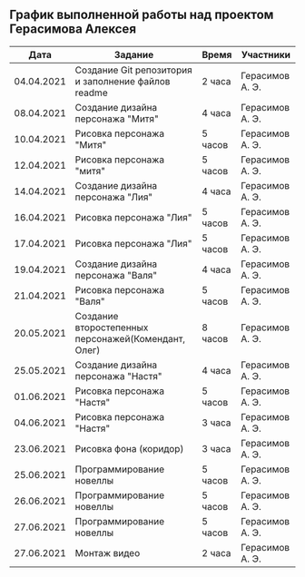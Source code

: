 ## График выполненной работы над проектом Герасимова Алексея

| Дата           | Задание                                              | Время     |  Участники      |  
|----------------|------------------------------------------------------|-----------|-----------------|
| 04.04.2021     | Создание Git репозитория и заполнение файлов readme  | 2 часа    | Герасимов А. Э. |
| 08.04.2021     | Создание дизайна персонажа "Митя"                    | 4 часа    | Герасимов А. Э. |
| 10.04.2021     | Рисовка персонажа "Митя"                             | 5 часов   | Герасимов А. Э. |
| 12.04.2021     | Рисовка персонажа "митя"                             | 5 часов   | Герасимов А. Э. |
| 14.04.2021     | Создание дизайна персонажа "Лия"                     | 4 часа    | Герасимов А. Э. |
| 16.04.2021     | Рисовка персонажа "Лия"                              | 5 часов   | Герасимов А. Э. |
| 17.04.2021     | Рисовка персонажа "Лия"                              | 5 часов   | Герасимов А. Э. |
| 19.04.2021     | Создание дизайна персонажа "Валя"                    | 4 часа    | Герасимов А. Э. |
| 21.04.2021     | Рисовка персонажа "Валя"                             | 5 часов   | Герасимов А. Э. |
| 20.05.2021     | Создание второстепенных персонажей(Комендант, Олег)  | 8 часов    | Герасимов А. Э. |
| 25.05.2021     | Создание дизайна персонажа "Настя"                    | 4 часа    | Герасимов А. Э. |
| 01.06.2021     | Рисовка персонажа "Настя"                             | 5 часов   | Герасимов А. Э. |
| 04.06.2021     | Рисовка персонажа "Настя"                             | 3 часа  | Герасимов А. Э. |
| 23.06.2021     | Рисовка фона (коридор)                                | 3 часа   | Герасимов А. Э. |
| 25.06.2021     | Программирование новеллы                              | 5 часов   | Герасимов А. Э. |
| 26.06.2021     | Программирование новеллы                              | 5 часов   | Герасимов А. Э. |
| 27.06.2021     | Программирование новеллы                              | 5 часов   | Герасимов А. Э. |
| 27.06.2021     | Монтаж видео                                          | 2 часа   | Герасимов А. Э. |


